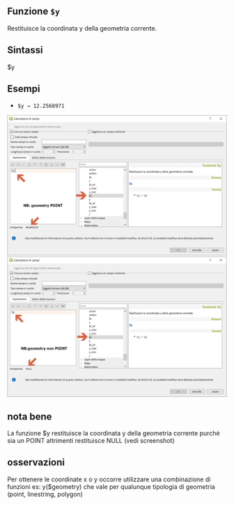 ## Funzione `$y`

Restituisce la coordinata y della geometria corrente.

## Sintassi

$y

## Esempi

* `$y → 12.2568971`

<img src="/img/geometria/$y/$y1.png">

<img src="/img/geometria/$y/$y2.png">

## nota bene

La funzione $y restituisce la coordinata y della geometria corrente purchè sia un POINT altrimenti restituisce NULL (vedi screenshot)

## osservazioni

Per ottenere le coordinate x o y occorre utilizzare una combinazione di funzioni es: y($geometry) che vale per qualunque tipologia di geometria (point, linestring, polygon)
